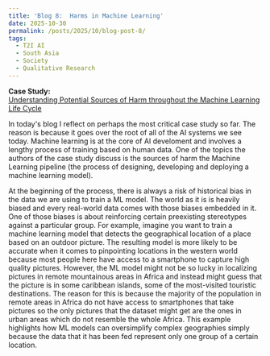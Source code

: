 ```yaml
---
title: 'Blog 8:  Harms in Machine Learning'
date: 2025-10-30
permalink: /posts/2025/10/blog-post-8/
tags:
  - T2I AI
  - South Asia
  - Society
  - Qualitative Research
---
```


**Case Study:**  
[Understanding Potential Sources of Harm throughout the Machine Learning Life Cycle](https://mit-serc.pubpub.org/pub/potential-sources-of-harm-throughout-the-machine-learning-life-cycle/release/2)

In today's blog I reflect on perhaps the most critical case study so far. The reason is because it goes over the root of all of the AI systems we see today. Machine learning is at the core of AI develoment and involves a lengthy process of training based on human data. One of the topics the authors of the case study discuss is the sources of harm the Machine Learning pipeline (the process of designing, developing and deploying a machine learning model).

At the beginning of the process, there is always a risk of historical bias in the data we are using to train a ML model. The world as it is is heavily biased and every real-world data comes with those biases embedded in it. One of those biases is about reinforcing certain preexisting stereotypes against a particular group. For example, imagine you want to train a machine learning model that detects the geographical location of a place based on an outdoor picture. The resulting model is more likely to be accurate when it comes to pinpointing locations in the western world because most people here have access to a smartphone to capture high quality pictures. However, the ML model might not be so lucky in localizing pictures in remote mountainous areas in Africa and instead might guess that the picture is in some caribbean islands, some of the most-visited touristic destinations. The reason for this is because the majority of the population in remote areas in Africa do not have access to smartphones that take pictures so the only pictures that the dataset might get are the ones in urban areas which do not resemble the whole Africa. This example highlights how ML models can oversimplify complex geographies simply because the data that it has been fed represent only one group of a certain location.